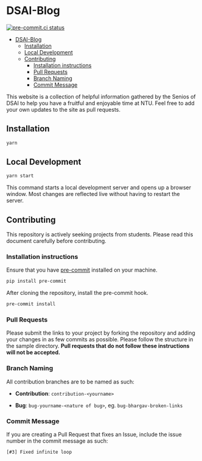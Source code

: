 # DSAI-Blog

[![pre-commit.ci status](https://results.pre-commit.ci/badge/github/NTU-DSAI/DSAI-Blog/master.svg)](https://results.pre-commit.ci/latest/github/NTU-DSAI/DSAI-Blog/master)

- [DSAI-Blog](#dsai-blog)
  - [Installation](#installation)
  - [Local Development](#local-development)
  - [Contributing](#contributing)
    - [Installation instructions](#installation-instructions)
    - [Pull Requests](#pull-requests)
    - [Branch Naming](#branch-naming)
    - [Commit Message](#commit-message)

This website is a collection of helpful information gathered by the Senios of DSAI to help you have a fruitful and enjoyable time at NTU. Feel free to add your own updates to the site as pull requests.

## Installation

```bash
yarn
```

## Local Development

```bash
yarn start
```

This command starts a local development server and opens up a browser window. Most changes are reflected live without having to restart the server.

## Contributing

This repository is actively seeking projects from students. Please read this document carefully before contributing.

### Installation instructions

Ensure that you have [pre-commit](https://pre-commit.com) installed on your machine.

```bash
pip install pre-commit
```

After cloning the repository, install the pre-commit hook.

```bash
pre-commit install
```

### Pull Requests

Please submit the links to your project by forking the repository and adding your changes in as few commits as possible. Please follow the structure in the sample directory. **Pull requests that do not follow these instructions will not be accepted.**

### Branch Naming

All contribution branches are to be named as such:

- **Contribution**: `contribution-<yourname>`

- **Bug**: `bug-yourname-<nature of bug>`, eg. `bug-bhargav-broken-links`

### Commit Message

If you are creating a Pull Request that fixes an Issue, include the issue number in the commit message as such:

```text
[#3] Fixed infinite loop
```

